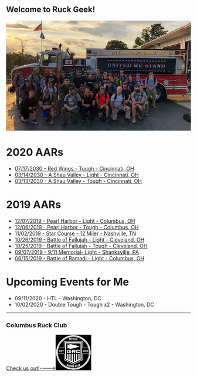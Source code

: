 ## Welcome to Ruck Geek!

![Shanksville Light Class Photo](images/FB_IMG_1568023064863.jpg "Shanksville Light Class Photo")

# 2020 AARs
* [07/17/2030 - Red Wings - Tough - Cincinnati, OH](2020/07/redWingsTough.md)
* [03/14/2030 - A Shau Valley - Light - Cincinnati, OH](2020/03/aShauValleyLight.md)
* [03/13/2030 - A Shau Valley - Tough - Cincinnati, OH](2020/03/aShauValleyTough.md)

# 2019 AARs
* [12/07/2019 - Pearl Harbor - Light - Columbus, OH](2019/12/pearlHarborLight.md)
* [12/06/2019 - Pearl Harbor - Tough - Columbus, OH](2019/12/pearlHarborTough.md)
* [11/02/2019 - Star Course - 12 Miler - Nashville, TN](2019/11/Nashville12MileStarCourse.md)
* [10/26/2019 - Battle of Fallujah - Light - Cleveland, OH](2019/10/battleOfFallujahLight.md)
* [10/25/2019 - Battle of Fallujah - Tough - Cleveland, OH](2019/10/battleOfFallujahTough.md)
* [09/07/2019 - 9/11 Memorial- Light - Shanksville, PA](2019/09/911Memorial.md)
* [06/15/2019 - Battle of Ramadi - Light - Columbus, OH](2019/06/battle-of-ramadi-light.MD)

# Upcoming Events for Me
* 09/11/2020 - HTL - Washington, DC
* 10/02/2020 - Double Tough - Tough x2 - Washington, DC

---
### Columbus Ruck Club
[Check us out!---->![GORUCK Official Club](images/goruckClubSmall.png)](https://www.facebook.com/columbusruckingclub/)
